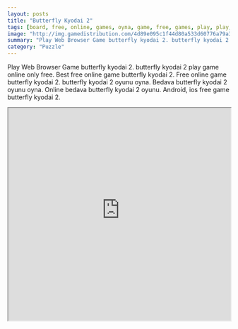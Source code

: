 ```yaml
---
layout: posts
title: "Butterfly Kyodai 2"
tags: [board, free, online, games, oyna, game, free, games, play, play, games]
image: "http://img.gamedistribution.com/4d89e095c1f44d80a533d60776a79a3e.jpg"
summary: "Play Web Browser Game butterfly kyodai 2. butterfly kyodai 2 play game online only free. Best free online game butterfly kyodai 2. Free online game butterfly kyodai 2. butterfly kyodai 2 oyunu oyna. Bedava butterfly kyodai 2 oyunu oyna. Online bedava butterfly kyodai 2 oyunu. Android, ios free game butterfly kyodai 2."
category: "Puzzle"
---
```


Play Web Browser Game butterfly kyodai 2. butterfly kyodai 2 play game online only free. Best free online game butterfly kyodai 2. Free online game butterfly kyodai 2. butterfly kyodai 2 oyunu oyna. Bedava butterfly kyodai 2 oyunu oyna. Online bedava butterfly kyodai 2 oyunu. Android, ios free game butterfly kyodai 2.

<iframe width="100%" height="480px;" src="http://html5.gamedistribution.com/4d89e095c1f44d80a533d60776a79a3e/"></iframe>